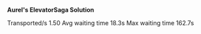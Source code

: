 **Aurel's ElevatorSaga Solution**

Transported/s 1.50
Avg waiting time 18.3s
Max waiting time 162.7s
